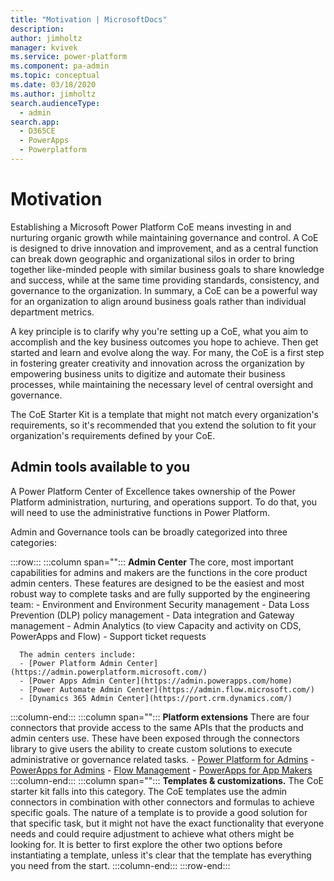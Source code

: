 ```yaml
---
title: "Motivation | MicrosoftDocs"
description: 
author: jimholtz
manager: kvivek
ms.service: power-platform
ms.component: pa-admin
ms.topic: conceptual
ms.date: 03/18/2020
ms.author: jimholtz
search.audienceType: 
  - admin
search.app: 
  - D365CE
  - PowerApps
  - Powerplatform
---
```

# Motivation

<!---KATHY SAYS: As per our Teams chat, I think you might want a different title such as "What is a Center of Excellence?" or "What does a CoE do?".--->
Establishing a Microsoft Power Platform CoE means investing in and nurturing organic growth while maintaining governance and control. A CoE is designed to drive innovation and improvement, and as a central function can break down geographic and organizational silos in order to bring together like-minded people with similar business goals to share knowledge and success, while at the same time providing standards, consistency, and governance to the organization. In summary, a CoE can be a powerful way for an organization to align around business goals rather than individual department metrics.

A key principle is to clarify why you're setting up a CoE, what you aim to accomplish and the key business outcomes you hope to achieve. Then get started and learn and evolve along the way. For many, the CoE is a first step in fostering greater creativity and innovation across the organization by empowering business units to digitize and automate their business processes, while maintaining the necessary level of central oversight and governance.

The CoE Starter Kit is a template that might not match every organization's requirements, so it's recommended that you extend the solution to fit your organization's requirements defined by your CoE.

<!---KATHY SAYS: I was having a hard time understanding this content and also the heading "Philosophy". Below are some proposals that seem more clear to me.--->
## Admin tools available to you

A Power Platform Center of Excellence takes ownership of the Power Platform administration, nurturing, and operations support. To do that, you will need to use the administrative functions in Power Platform.

Admin and Governance tools can be broadly categorized into three categories:

:::row:::
   :::column span="":::
      **Admin Center** The core, most important capabilities for admins and makers are the functions in the core product admin centers. These features are designed to be the easiest and most robust way to complete tasks and are fully supported by the engineering team:
      - Environment and Environment Security management
      - Data Loss Prevention (DLP) policy management
      - Data integration and Gateway management
      - Admin Analytics (to view Capacity and activity on CDS, PowerApps and Flow)
      - Support ticket requests

      The admin centers include:
      - [Power Platform Admin Center](https://admin.powerplatform.microsoft.com/)
      - [Power Apps Admin Center](https://admin.powerapps.com/home)
      - [Power Automate Admin Center](https://admin.flow.microsoft.com/)
      - [Dynamics 365 Admin Center](https://port.crm.dynamics.com/)
   :::column-end:::
   :::column span="":::
       **Platform extensions** There are four connectors that provide access to the same APIs that the products and admin centers use. These have been exposed through the connectors library to give users the ability to create custom solutions to execute administrative or governance related tasks.
       - [Power Platform for Admins](https://docs.microsoft.com/connectors/powerplatformforadmins/)
       - [PowerApps for Admins](https://docs.microsoft.com/connectors/powerappsforadmins/)
       - [Flow Management](https://docs.microsoft.com/connectors/flowmanagement/)
       - [PowerApps for App Makers](https://docs.microsoft.com/connectors/powerappsforappmakers/)
   :::column-end:::
    :::column span="":::
      **Templates & customizations.** The CoE starter kit falls into this category. The CoE templates use the admin connectors in combination with other connectors and formulas to achieve specific goals. The nature of a template is to provide a good solution for that specific task, but it might not have the exact functionality that everyone needs and could require adjustment to achieve what others might be looking for. It is better to first explore the other two options before instantiating a template, unless it's clear that the template has everything you need from the start. <!---KATHY SAYS: In the blog you say that they could either use the template as is or modify it. That seems like good advice and I'm not sure why this text seems to almost argue against using the templates. Honestly it seems like you could cut the last sentence here.--->
   :::column-end:::
:::row-end:::

